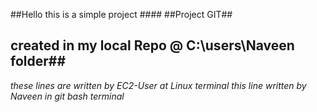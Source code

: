 ##Hello this is a simple project ####
##Project GIT##
## created in my local Repo @ C:\users\Naveen folder##
*these lines are written by EC2-User at Linux terminal*
*this line written by Naveen in git bash terminal*
